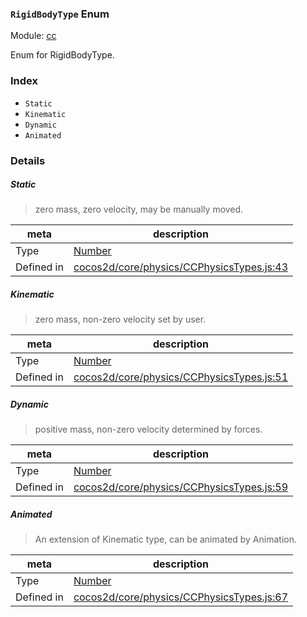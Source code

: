 ### `RigidBodyType` Enum



Module: [cc](../modules/cc.md)


Enum for RigidBodyType.


### Index
  - `Static`
  - `Kinematic`
  - `Dynamic`
  - `Animated`

### Details


##### Static

> zero mass, zero velocity, may be manually moved.

| meta | description |
|------|-------------|
| Type | <a href="https://developer.mozilla.org/en/JavaScript/Reference/Global_Objects/Number" class="crosslink external" target="_blank">Number</a> |
| Defined in | [cocos2d/core/physics/CCPhysicsTypes.js:43](https://github.com/cocos-creator/engine/blob/26031bddd1aecdbf9bbdebe19ecaa672b1c35061/cocos2d/core/physics/CCPhysicsTypes.js#L43) |



##### Kinematic

> zero mass, non-zero velocity set by user.

| meta | description |
|------|-------------|
| Type | <a href="https://developer.mozilla.org/en/JavaScript/Reference/Global_Objects/Number" class="crosslink external" target="_blank">Number</a> |
| Defined in | [cocos2d/core/physics/CCPhysicsTypes.js:51](https://github.com/cocos-creator/engine/blob/26031bddd1aecdbf9bbdebe19ecaa672b1c35061/cocos2d/core/physics/CCPhysicsTypes.js#L51) |



##### Dynamic

> positive mass, non-zero velocity determined by forces.

| meta | description |
|------|-------------|
| Type | <a href="https://developer.mozilla.org/en/JavaScript/Reference/Global_Objects/Number" class="crosslink external" target="_blank">Number</a> |
| Defined in | [cocos2d/core/physics/CCPhysicsTypes.js:59](https://github.com/cocos-creator/engine/blob/26031bddd1aecdbf9bbdebe19ecaa672b1c35061/cocos2d/core/physics/CCPhysicsTypes.js#L59) |



##### Animated

> An extension of Kinematic type, can be animated by Animation.

| meta | description |
|------|-------------|
| Type | <a href="https://developer.mozilla.org/en/JavaScript/Reference/Global_Objects/Number" class="crosslink external" target="_blank">Number</a> |
| Defined in | [cocos2d/core/physics/CCPhysicsTypes.js:67](https://github.com/cocos-creator/engine/blob/26031bddd1aecdbf9bbdebe19ecaa672b1c35061/cocos2d/core/physics/CCPhysicsTypes.js#L67) |


